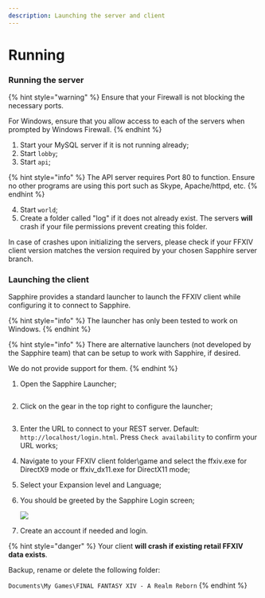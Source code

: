 ```yaml
---
description: Launching the server and client
---
```


# Running

### Running the server

{% hint style="warning" %}
Ensure that your Firewall is not blocking the necessary ports.

For Windows, ensure that you allow access to each of the servers when prompted by Windows Firewall.
{% endhint %}

1. Start your MySQL server if it is not running already;
2. Start `lobby`;
3. Start `api`;

{% hint style="info" %}
The API server requires Port 80 to function. Ensure no other programs are using this port such as Skype, Apache/httpd, etc.
{% endhint %}

4. Start `world`;
5. Create a folder called "log" if it does not already exist. The servers **will** crash if your file permissions prevent creating this folder.

In case of crashes upon initializing the servers, please check if your FFXIV client version matches the version required by your chosen Sapphire server branch.

### Launching the client

Sapphire provides a standard launcher to launch the FFXIV client while configuring it to connect to Sapphire.

{% hint style="info" %}
The launcher has only been tested to work on Windows.&#x20;
{% endhint %}

{% hint style="info" %}
There are alternative launchers (not developed by the Sapphire team) that can be setup to work with Sapphire, if desired.&#x20;

We do not provide support for them.
{% endhint %}

1.  Open the Sapphire Launcher;&#x20;

    <figure><img src="https://camo.githubusercontent.com/f9a4cb29b48b20fe4a7297367e1228047b94bca5803dd05ef4a52f362c63f2b4/68747470733a2f2f692e696d6775722e636f6d2f757374444c39572e706e67" alt=""><figcaption></figcaption></figure>
2.  Click on the gear in the top right to configure the launcher;

    <figure><img src="https://camo.githubusercontent.com/40a5f090bbce5c3eeca53f9b9e3e8e125d8498e0f03385bf97cecd12d06c3db6/68747470733a2f2f692e696d6775722e636f6d2f384b4e417068692e706e67" alt=""><figcaption></figcaption></figure>
3. Enter the URL to connect to your REST server. Default: `http://localhost/login.html`. Press `Check availability` to confirm your URL works;
4. Navigate to your FFXIV client folder\game and select the ffxiv.exe for DirectX9 mode or ffxiv\_dx11.exe for DirectX11 mode;
5. Select your Expansion level and Language;
6.  You should be greeted by the Sapphire Login screen;

    ![](https://camo.githubusercontent.com/74d2985caaa4718da10251bd17a89e20732d0384c56e8e015f2521a36c68e191/68747470733a2f2f692e696d6775722e636f6d2f746a705a595a532e706e67)
7. Create an account if needed and login.

{% hint style="danger" %}
Your client **will crash if existing retail FFXIV data exists**.

Backup, rename or delete the following folder:

`Documents\My Games\FINAL FANTASY XIV - A Realm Reborn`
{% endhint %}
